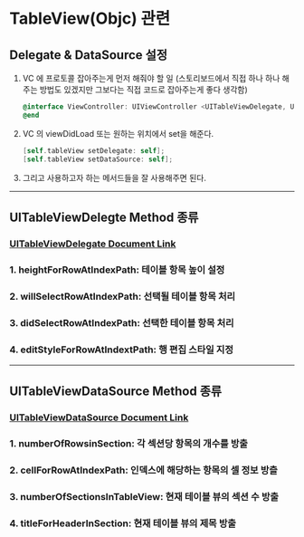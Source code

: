 # TableView(Objc) 관련

## Delegate & DataSource 설정
1. VC 에 프로토콜 잡아주는게 먼저 해줘야 할 일
(스토리보드에서 직접 하나 하나 해주는 방법도 있겠지만 그보다는 직접 코드로 잡아주는게 좋다 생각함)
    ```objectivec
    @interface ViewController: UIViewController <UITableViewDelegate, UiTableViewDataSource>
    @end
    ```

2. VC 의 viewDidLoad 또는 원하는 위치에서 set을 해준다.
    ```objectivec
    [self.tableView setDelegate: self];
    [self.tableView setDataSource: self];
    ```

3. 그리고 사용하고자 하는 메서드들을 잘 사용해주면 된다.

---
## UITableViewDelegte Method 종류
### [UITableViewDelegate Document Link](https://developer.apple.com/documentation/uikit/uitableviewdelegate?language=objc)
### 1. heightForRowAtIndexPath: 테이블 항목 높이 설정
### 2. willSelectRowAtIndexPath: 선택될 테이블 항목 처리
### 3. didSelectRowAtIndexPath: 선택한 테이블 항목 처리
### 4. editStyleForRowAtIndextPath: 행 편집 스타일 지정

---
## UITableViewDataSource Method 종류
### [UITableViewDataSource Document Link](https://developer.apple.com/documentation/uikit/uitableviewdatasource?language=objc)
### 1. numberOfRowsinSection: 각 섹션당 항목의 개수를 방출
### 2. cellForRowAtIndexPath: 인덱스에 해당하는 항목의 셀 정보 방츨
### 3. numberOfSectionsInTableView: 현재 테이블 뷰의 섹션 수 방출
### 4. titleForHeaderInSection: 현재 테이블 뷰의 제목 방출
